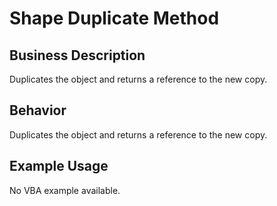 # Shape Duplicate Method

## Business Description
Duplicates the object and returns a reference to the new copy.

## Behavior
Duplicates the object and returns a reference to the new copy.

## Example Usage
No VBA example available.